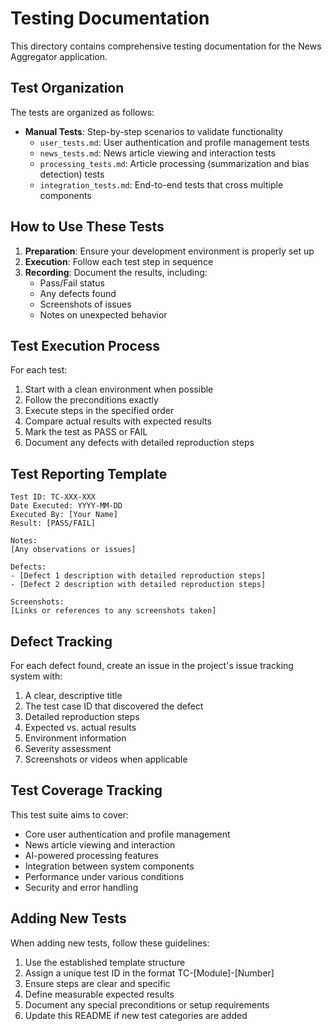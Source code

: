 # Testing Documentation

This directory contains comprehensive testing documentation for the News Aggregator application.

## Test Organization

The tests are organized as follows:

- **Manual Tests**: Step-by-step scenarios to validate functionality
  - `user_tests.md`: User authentication and profile management tests
  - `news_tests.md`: News article viewing and interaction tests
  - `processing_tests.md`: Article processing (summarization and bias detection) tests
  - `integration_tests.md`: End-to-end tests that cross multiple components

## How to Use These Tests

1. **Preparation**: Ensure your development environment is properly set up
2. **Execution**: Follow each test step in sequence
3. **Recording**: Document the results, including:
   - Pass/Fail status
   - Any defects found
   - Screenshots of issues
   - Notes on unexpected behavior

## Test Execution Process

For each test:

1. Start with a clean environment when possible
2. Follow the preconditions exactly
3. Execute steps in the specified order
4. Compare actual results with expected results
5. Mark the test as PASS or FAIL
6. Document any defects with detailed reproduction steps

## Test Reporting Template

```
Test ID: TC-XXX-XXX
Date Executed: YYYY-MM-DD
Executed By: [Your Name]
Result: [PASS/FAIL]

Notes:
[Any observations or issues]

Defects:
- [Defect 1 description with detailed reproduction steps]
- [Defect 2 description with detailed reproduction steps]

Screenshots:
[Links or references to any screenshots taken]
```

## Defect Tracking

For each defect found, create an issue in the project's issue tracking system with:

1. A clear, descriptive title
2. The test case ID that discovered the defect
3. Detailed reproduction steps
4. Expected vs. actual results
5. Environment information
6. Severity assessment
7. Screenshots or videos when applicable

## Test Coverage Tracking

This test suite aims to cover:

- Core user authentication and profile management
- News article viewing and interaction
- AI-powered processing features
- Integration between system components
- Performance under various conditions
- Security and error handling

## Adding New Tests

When adding new tests, follow these guidelines:

1. Use the established template structure
2. Assign a unique test ID in the format TC-[Module]-[Number]
3. Ensure steps are clear and specific
4. Define measurable expected results
5. Document any special preconditions or setup requirements
6. Update this README if new test categories are added